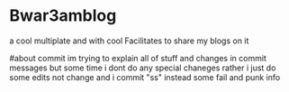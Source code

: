 # Bwar3amblog
 a cool multiplate and  with cool Facilitates  to share my blogs on it 

 #about commit
 im trying to explain all of stuff and changes in commit messages  but some time i dont do any special chaneges rather i just do some edits not change and i commit "ss" instead some fail and punk info
